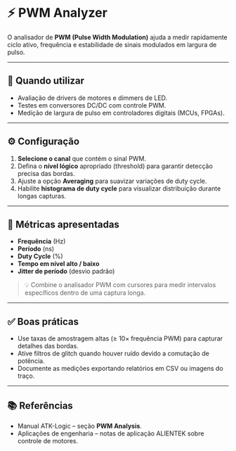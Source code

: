 # ⚡ PWM Analyzer

O analisador de **PWM (Pulse Width Modulation)** ajuda a medir rapidamente ciclo ativo, frequência e estabilidade de sinais modulados em largura de pulso.

---

## 📌 Quando utilizar

- Avaliação de drivers de motores e dimmers de LED.
- Testes em conversores DC/DC com controle PWM.
- Medição de largura de pulso em controladores digitais (MCUs, FPGAs).

---

## ⚙️ Configuração

1. **Selecione o canal** que contém o sinal PWM.
2. Defina o **nível lógico** apropriado (threshold) para garantir detecção precisa das bordas.
3. Ajuste a opção **Averaging** para suavizar variações de duty cycle.
4. Habilite **histograma de duty cycle** para visualizar distribuição durante longas capturas.

---

## 🔎 Métricas apresentadas

- **Frequência** (Hz)
- **Período** (ns)
- **Duty Cycle** (%)
- **Tempo em nível alto / baixo**
- **Jitter de período** (desvio padrão)

> 💡 Combine o analisador PWM com cursores para medir intervalos específicos dentro de uma captura longa.

---

## ✅ Boas práticas

- Use taxas de amostragem altas (≥ 10× frequência PWM) para capturar detalhes das bordas.
- Ative filtros de glitch quando houver ruído devido a comutação de potência.
- Documente as medições exportando relatórios em CSV ou imagens do traço.

---

## 📚 Referências

- Manual ATK-Logic – seção **PWM Analysis**.
- Aplicações de engenharia – notas de aplicação ALIENTEK sobre controle de motores.
